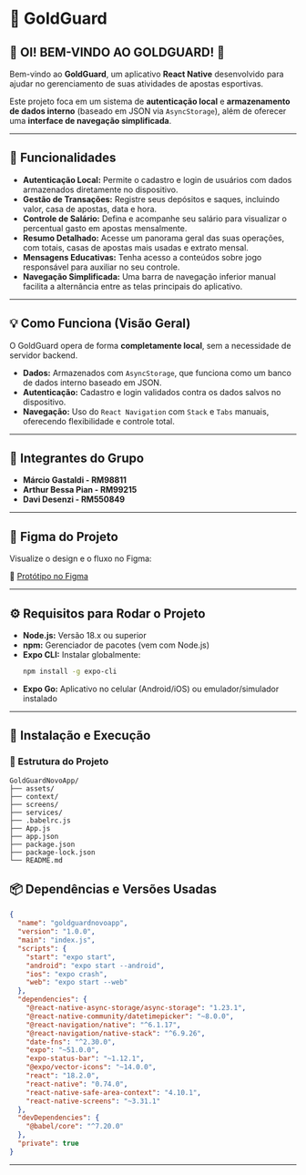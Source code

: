 # 👑 **GoldGuard**

## 👋 OI! BEM-VINDO AO GOLDGUARD! 👋

Bem-vindo ao **GoldGuard**, um aplicativo **React Native** desenvolvido para ajudar no gerenciamento de suas atividades de apostas esportivas.

Este projeto foca em um sistema de **autenticação local** e **armazenamento de dados interno** (baseado em JSON via `AsyncStorage`), além de oferecer uma **interface de navegação simplificada**.

---

## 🚀 **Funcionalidades**

- **Autenticação Local:** Permite o cadastro e login de usuários com dados armazenados diretamente no dispositivo.
- **Gestão de Transações:** Registre seus depósitos e saques, incluindo valor, casa de apostas, data e hora.
- **Controle de Salário:** Defina e acompanhe seu salário para visualizar o percentual gasto em apostas mensalmente.
- **Resumo Detalhado:** Acesse um panorama geral das suas operações, com totais, casas de apostas mais usadas e extrato mensal.
- **Mensagens Educativas:** Tenha acesso a conteúdos sobre jogo responsável para auxiliar no seu controle.
- **Navegação Simplificada:** Uma barra de navegação inferior manual facilita a alternância entre as telas principais do aplicativo.

---

## 💡 **Como Funciona (Visão Geral)**

O GoldGuard opera de forma **completamente local**, sem a necessidade de servidor backend.

- **Dados:** Armazenados com `AsyncStorage`, que funciona como um banco de dados interno baseado em JSON.
- **Autenticação:** Cadastro e login validados contra os dados salvos no dispositivo.
- **Navegação:** Uso do `React Navigation` com `Stack` e `Tabs` manuais, oferecendo flexibilidade e controle total.

---

## 👥 **Integrantes do Grupo**

- **Márcio Gastaldi - RM98811**
- **Arthur Bessa Pian - RM99215**
- **Davi Desenzi - RM550849**

---

## 🎨 **Figma do Projeto**

Visualize o design e o fluxo no Figma:

🔗 [Protótipo no Figma](https://www.figma.com/design/12Wc5Qe46gVZgkeWKmQThp/Untitled?node-id=0-1&t=8gtzwlV3mojDEMIf-1)

---

## ⚙️ **Requisitos para Rodar o Projeto**

- **Node.js:** Versão 18.x ou superior
- **npm:** Gerenciador de pacotes (vem com Node.js)
- **Expo CLI:** Instalar globalmente:
  ```bash
  npm install -g expo-cli
  ```
- **Expo Go:** Aplicativo no celular (Android/iOS) ou emulador/simulador instalado

---

## 🚀 **Instalação e Execução**

### 📁 Estrutura do Projeto

```
GoldGuardNovoApp/
├── assets/
├── context/
├── screens/
├── services/
├── .babelrc.js
├── App.js
├── app.json
├── package.json
├── package-lock.json
└── README.md
```
## 📦 **Dependências e Versões Usadas**

```json
{
  "name": "goldguardnovoapp",
  "version": "1.0.0",
  "main": "index.js",
  "scripts": {
    "start": "expo start",
    "android": "expo start --android",
    "ios": "expo crash",
    "web": "expo start --web"
  },
  "dependencies": {
    "@react-native-async-storage/async-storage": "1.23.1",
    "@react-native-community/datetimepicker": "~8.0.0",
    "@react-navigation/native": "^6.1.17",
    "@react-navigation/native-stack": "^6.9.26",
    "date-fns": "^2.30.0",
    "expo": "~51.0.0",
    "expo-status-bar": "~1.12.1",
    "@expo/vector-icons": "~14.0.0",
    "react": "18.2.0",
    "react-native": "0.74.0",
    "react-native-safe-area-context": "4.10.1",
    "react-native-screens": "~3.31.1"
  },
  "devDependencies": {
    "@babel/core": "^7.20.0"
  },
  "private": true
}
```

---
